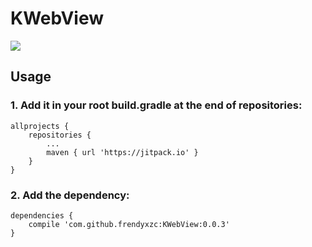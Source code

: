 # KWebView

[![](https://jitpack.io/v/frendyxzc/KWebView.svg)](https://jitpack.io/#frendyxzc/KWebView)


## Usage

### 1. Add it in your root build.gradle at the end of repositories:

```
allprojects {
	repositories {
		...
		maven { url 'https://jitpack.io' }
	}
}
```

### 2. Add the dependency:

```
dependencies {
	compile 'com.github.frendyxzc:KWebView:0.0.3'
}
```

